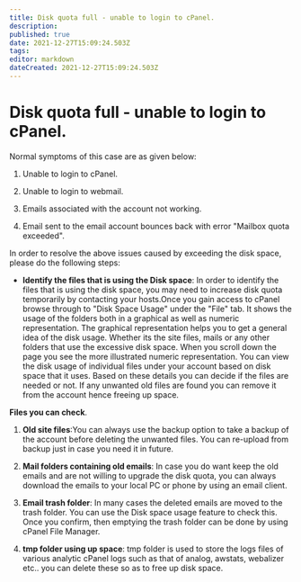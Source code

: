 ```yaml
---
title: Disk quota full - unable to login to cPanel.
description: 
published: true
date: 2021-12-27T15:09:24.503Z
tags: 
editor: markdown
dateCreated: 2021-12-27T15:09:24.503Z
---
```


# Disk quota full - unable to login to cPanel.


Normal symptoms of this case are as given below:

1. Unable to login to cPanel.

2. Unable to login to webmail.

3. Emails associated with the account not working.

4. Email sent to the email account bounces back with error "Mailbox quota exceeded".

In order to resolve the above issues caused by exceeding the disk space, please do the following steps:

- **Identify the files that is using the Disk space**: In order to identify the files that is using the disk space, you may need to increase disk quota temporarily by contacting your hosts.Once you gain access to cPanel browse through to "Disk Space Usage" under the "File" tab. It shows the usage of the folders both in a graphical as well as numeric representation. The graphical representation helps you to get a general idea of the disk usage. Whether its the site files, mails or any other folders that use the excessive disk space. When you scroll down the page you see the more illustrated numeric representation. You can view the disk usage of individual files under your account based on disk space that it uses. Based on these details you can decide if the files are needed or not. If any unwanted old files are found you can remove it from the account hence freeing up space.


**Files you can check**.

1. **Old site files**:You can always use the backup option to take a backup of the account before deleting the unwanted files. You can re-upload from backup just in case you need it in future.

1. **Mail folders containing old emails**: In case you do want keep the old emails and are not willing to upgrade the disk quota, you can always download the emails to your local PC or phone by using an email client.

1. **Email trash folder**: In many cases the deleted emails are moved to the trash folder. You can use the Disk space usage feature to check this. Once you confirm, then emptying the trash folder can be done by using cPanel File Manager.

1. **tmp folder using up space**: tmp folder is used to store the logs files of various analytic cPanel logs such as that of analog, awstats, webalizer etc.. you can delete these so as to free up disk space.


